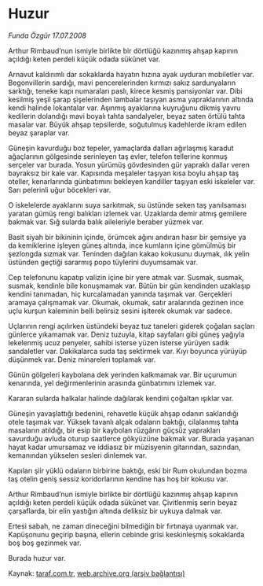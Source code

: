 # Huzur

*Funda Özgür 17.07.2008*

<div class="yazi">
<p>Arthur Rimbaud’nun ismiyle birlikte bir dörtlüğü kazınmış ahşap kapının açıldığı keten perdeli küçük odada sükûnet var. </p>
<p>Arnavut kaldırımlı dar sokaklarda hayatın hızına ayak uyduran mobiletler var. Begonvillerin sardığı, mavi pencerelerinden kırmızı sakız sardunyaların sarktığı, teneke kapı numaraları paslı, kirece kesmiş pansiyonlar var. Dibi kesilmiş yeşil şarap şişelerinden lambalar taşıyan asma yapraklarının altında kendi halinde lokantalar var. Aşınmış ayaklarına kuyruğunu dikmiş yavru kedilerin dolandığı mavi boyalı tahta sandalyeler, beyaz saten örtülü tahta masalar var. Büyük ahşap tepsilerde, soğutulmuş kadehlerde ikram edilen beyaz şaraplar var. </p>
<p>Güneşin kavurduğu boz tepeler, yamaçlarda dalları ağırlaşmış karadut ağaçlarının gölgesinde serinleyen taş evler, telefon tellerine konmuş serçeler var burada. Yosun yürümüş gövdesinden gür yapraklı dallar veren bayraksız bir kale var. Kapısında meşaleler taşıyan kısa boylu ahşap taş oteller, kenarlarında günbatımını bekleyen kandiller taşıyan eski iskeleler var. Sarı pelerinli uğur böcekleri var. </p>
<p>O iskelelerde ayaklarını suya sarkıtmak, su üstünde seken taş yanılsaması yaratan gümüş rengi balıkları izlemek var. Uzaklarda demir atmış gemilere bakmak var. Sığ sularda balık aileleriyle beraber yüzmek var. </p>
<p>Basit siyah bir bikininin içinde, örümcek ağını andıran hasır bir şemsiye ya da kemiklerine işleyen güneş altında, ince kumların içine gömülmüş bir şezlongda sızmak var. Teninden dağılan kakao kokusunu duymak, ılık yelin üstünden geçtiği sararmış popo tüylerini duyumsamak var. </p>
<p>Cep telefonunu kapatıp valizin içine bir yere atmak var. Susmak, susmak, susmak, kendinle bile konuşmamak var. Bütün bir gün kendinden uzaklaşıp kendini tanımadan, hiç kurcalamadan yanında taşımak var. Gerçekleri aramaya çalışmamak var. Okumak, okumak, satır aralarında gezinen ince uçlu kurşun kaleminin belli belirsiz sesini işiterek okumak var sadece. </p>
<p>Uçlarının rengi açılırken üstündeki beyaz tuz taneleri giderek çoğalan saçları günlerce yıkamamak var. Deniz tuzuyla, kitap sayfaları gibi güneş yağıyla lekelenmiş ucuz penyeler, sahibi isterse yüzen isterse yürüyen sadık sandaletler var. Dakikalarca suda taş sektirmek var. Kıyı boyunca yürüyüp düşünmek var. Deniz minareleri toplamak var. </p>
<p>Günün gölgeleri kaybolana dek yerinden kalkmamak var. Bir uçurumun kenarında, yel değirmenlerinin arasında günbatımını izlemek var. </p>
<p>Kararan sularda halkalar halinde dağılarak kendini çoğaltan ışıklar var.</p>
<p>Güneşin yavaşlattığı bedenini, rehavetle küçük ahşap odanın saklandığı otele taşımak var. Yüksek tavanlı alçak odaların baktığı, cilalanmış tahta masaların atıldığı, bir esip bir kaybolan rüzgârın güçsüz yaprakları savurduğu avluda oturup saatlerce gökyüzüne bakmak var. Burada yaşanan hayat kadar umursamaz ve iddiasız bir müzisyenin gitarından, sazından, kemanından yükselen sesleri dinlemek var. </p>
<p>Kapıları şiir yüklü odaların birbirine baktığı, eski bir Rum okulundan bozma taş otelin geniş sessiz koridorlarının kendine has hoş bir kokusu var. </p>
<p>Arthur Rimbaud’nun ismiyle birlikte bir dörtlüğü kazınmış ahşap kapının açıldığı keten perdeli küçük odada sükûnet var. Çivitlenmiş serin beyaz çarşaflarda, bir elin yastığın altında deliksiz bir uykuya dalmak var. </p>
<p>Ertesi sabah, ne zaman dineceğini bilmediğin bir fırtınaya uyanmak var. Kapüşonunu geçirip başına, ellerin cebinde grisi keskinleşmiş sokaklarda boş boş gezinmek var. </p>
<p>Burada huzur var.</p>
<p></p></div>

Kaynak: [taraf.com.tr](http://www.taraf.com.tr:80/funda-ozgur/makale-huzur.htm), [web.archive.org (arşiv bağlantısı)](http://web.archive.org/web/20100717140846/http://www.taraf.com.tr:80/funda-ozgur/makale-huzur.htm)
